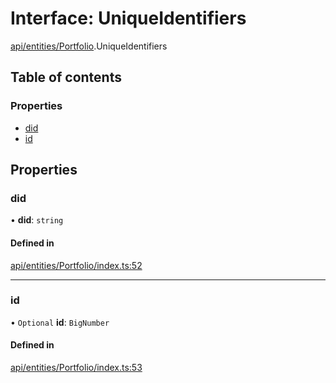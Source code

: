 # Interface: UniqueIdentifiers

[api/entities/Portfolio](../wiki/api.entities.Portfolio).UniqueIdentifiers

## Table of contents

### Properties

- [did](../wiki/api.entities.Portfolio.UniqueIdentifiers#did)
- [id](../wiki/api.entities.Portfolio.UniqueIdentifiers#id)

## Properties

### did

• **did**: `string`

#### Defined in

[api/entities/Portfolio/index.ts:52](https://github.com/PolymathNetwork/polymesh-sdk/blob/c37bc05d/src/api/entities/Portfolio/index.ts#L52)

___

### id

• `Optional` **id**: `BigNumber`

#### Defined in

[api/entities/Portfolio/index.ts:53](https://github.com/PolymathNetwork/polymesh-sdk/blob/c37bc05d/src/api/entities/Portfolio/index.ts#L53)
